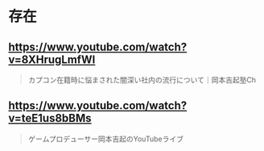 # 存在

## https://www.youtube.com/watch?v=8XHrugLmfWI
> カプコン在籍時に悩まされた闇深い社内の流行について｜岡本吉起塾Ch

## https://www.youtube.com/watch?v=teE1us8bBMs
>  ゲームプロデューサー岡本吉起のYouTubeライブ 
